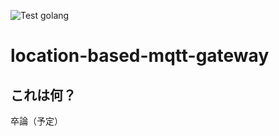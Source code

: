 ![Test golang](https://github.com/Takahiro55555/location-based-mqtt-gateway/workflows/Test%20golang/badge.svg)

# location-based-mqtt-gateway

## これは何？
卒論（予定）